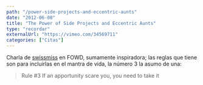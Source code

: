 ```yaml
---
path: "/power-side-projects-and-eccentric-aunts"
date: "2012-06-08"
title: "The Power of Side Projects and Eccentric Aunts"
type: "recordar"
externalUrl: "https://vimeo.com/34569711"
categories: ["Citas"]
---
```


Charla de [swissmiss](http://swiss-miss.com/) en FOWD, sumamente inspiradora; las reglas que tiene son para incluirlas en el mantra de vida, la número 3 la asumo de una:

> Rule #3 If an apportunity scare you, you need to take it
